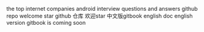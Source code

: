 the top internet companies android interview questions and answers github repo welcome star github 仓库 欢迎star 中文版gitbook english doc english version gitbook is coming soon